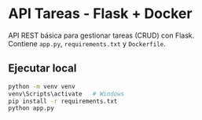 
# API Tareas - Flask + Docker

API REST básica para gestionar tareas (CRUD) con Flask.  
Contiene `app.py`, `requirements.txt` y `Dockerfile`.

## Ejecutar local
```bash
python -m venv venv
venv\Scripts\activate   # Windows
pip install -r requirements.txt
python app.py
